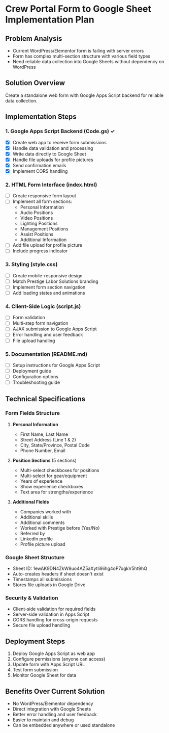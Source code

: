 # Crew Portal Form to Google Sheet Implementation Plan

## Problem Analysis
- Current WordPress/Elementor form is failing with server errors
- Form has complex multi-section structure with various field types
- Need reliable data collection into Google Sheets without dependency on WordPress

## Solution Overview
Create a standalone web form with Google Apps Script backend for reliable data collection.

## Implementation Steps

### 1. Google Apps Script Backend (Code.gs) ✓
- [x] Create web app to receive form submissions
- [x] Handle data validation and processing
- [x] Write data directly to Google Sheet
- [x] Handle file uploads for profile pictures
- [x] Send confirmation emails
- [x] Implement CORS handling

### 2. HTML Form Interface (index.html)
- [ ] Create responsive form layout
- [ ] Implement all form sections:
  - Personal Information
  - Audio Positions
  - Video Positions
  - Lighting Positions
  - Management Positions
  - Assist Positions
  - Additional Information
- [ ] Add file upload for profile picture
- [ ] Include progress indicator

### 3. Styling (style.css)
- [ ] Create mobile-responsive design
- [ ] Match Prestige Labor Solutions branding
- [ ] Implement form section navigation
- [ ] Add loading states and animations

### 4. Client-Side Logic (script.js)
- [ ] Form validation
- [ ] Multi-step form navigation
- [ ] AJAX submission to Google Apps Script
- [ ] Error handling and user feedback
- [ ] File upload handling

### 5. Documentation (README.md)
- [ ] Setup instructions for Google Apps Script
- [ ] Deployment guide
- [ ] Configuration options
- [ ] Troubleshooting guide

## Technical Specifications

### Form Fields Structure
1. **Personal Information**
   - First Name, Last Name
   - Street Address (Line 1 & 2)
   - City, State/Province, Postal Code
   - Phone Number, Email

2. **Position Sections** (5 sections)
   - Multi-select checkboxes for positions
   - Multi-select for gear/equipment
   - Years of experience
   - Show experience checkboxes
   - Text area for strengths/experience

3. **Additional Fields**
   - Companies worked with
   - Additional skills
   - Additional comments
   - Worked with Prestige before (Yes/No)
   - Referred by
   - LinkedIn profile
   - Profile picture upload

### Google Sheet Structure
- Sheet ID: 1ewAK9DN4ZkW9uo4AZ5aXytIi9iihg4oP7ogkV5ht9hQ
- Auto-creates headers if sheet doesn't exist
- Timestamps all submissions
- Stores file uploads in Google Drive

### Security & Validation
- Client-side validation for required fields
- Server-side validation in Apps Script
- CORS handling for cross-origin requests
- Secure file upload handling

## Deployment Steps
1. Deploy Google Apps Script as web app
2. Configure permissions (anyone can access)
3. Update form with Apps Script URL
4. Test form submission
5. Monitor Google Sheet for data

## Benefits Over Current Solution
- No WordPress/Elementor dependency
- Direct integration with Google Sheets
- Better error handling and user feedback
- Easier to maintain and debug
- Can be embedded anywhere or used standalone